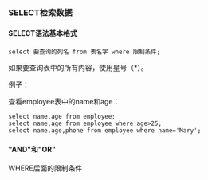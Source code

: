 ### SELECT检索数据

#### SELECT语法基本格式

```mysql
select 要查询的列名 from 表名字 where 限制条件;
```

如果要查询表中的所有内容，使用星号（*）。

例子：

查看employee表中的name和age：

```mysql
select name,age from employee;
select name,age from employee where age>25;
select name,age,phone from employee where name='Mary';
```

#### "AND"和"OR"

WHERE后面的限制条件

